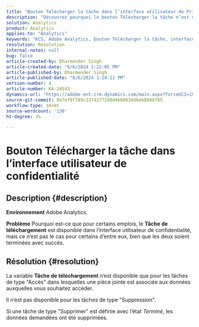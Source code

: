 ```yaml
---
title: "Bouton Télécharger la tâche dans l’interface utilisateur de Privacy"
description: "Découvrez pourquoi le bouton Télécharger la tâche n’est disponible que pour les tâches de type \"Accès\" où une pièce jointe est associée aux données auxquelles vous souhaitez accéder."
solution: Analytics
product: Analytics
applies-to: "Analytics"
keywords: "KCS, Adobe Analytics, bouton Télécharger la tâche, interface utilisateur de confidentialité"
resolution: Resolution
internal-notes: null
bug: false
article-created-by: Dharmender Singh
article-created-date: "6/6/2024 1:22:05 PM"
article-published-by: Dharmender Singh
article-published-date: "6/6/2024 1:24:11 PM"
version-number: 4
article-number: KA-14543
dynamics-url: "https://adobe-ent.crm.dynamics.com/main.aspx?forceUCI=1&pagetype=entityrecord&etn=knowledgearticle&id=544c90bf-0724-ef11-840a-6045bd08369f"
source-git-commit: 0e7ef0f789c13742772d8d4b6863dd6eb8948785
workflow-type: tm+mt
source-wordcount: '130'
ht-degree: 3%

---
```


# Bouton Télécharger la tâche dans l’interface utilisateur de confidentialité

## Description {#description}


<b>Environnement</b>
Adobe Analytics.

<b>Problème</b>
Pourquoi est-ce que pour certains emplois, le <b>Tâche de téléchargement</b> est disponible dans l’interface utilisateur de confidentialité, mais ce n’est pas le cas pour certains d’entre eux, bien que les deux soient terminées avec succès.


## Résolution {#resolution}


La variable<b> Tâche de téléchargement</b> n’est disponible que pour les tâches de type &quot;Accès&quot; dans lesquelles une pièce jointe est associée aux données auxquelles vous souhaitez accéder.

Il n’est pas disponible pour les tâches de type &quot;Suppression&quot;.

Si une tâche de type &quot;Supprimer&quot; est définie avec l’état *Terminé*, les données demandées ont été supprimées.
